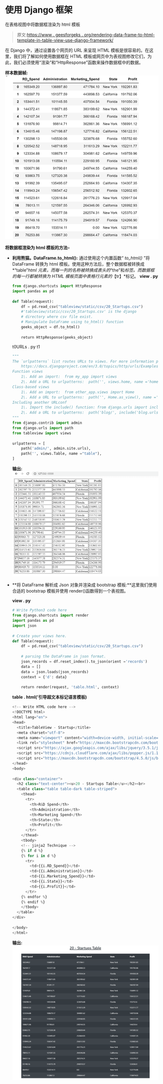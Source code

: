 # 使用 Django 框架

在表格视图中将数据框渲染为 html 模板

> 原文:[https://www . geesforgeks . org/rendering-data-frame-to-html-template-in-table-view-use-django-framework/](https://www.geeksforgeeks.org/rendering-data-frame-to-html-template-in-table-view-using-django-framework/)

在 Django 中，通过设置各个网页的 URL 来呈现 HTML 模板是很容易的。在这里，我们将了解如何使用数据框在 HTML 模板或网页中为表视图修改它们，为此，我们必须使用“渲染”和“HttpResponse”函数来操作数据框中的数据。

**样本数据帧:**
[![](img/bb89ccfea5909f2123f44e93f69abe99.png)](https://media.geeksforgeeks.org/wp-content/uploads/20200621215435/df9.png) 

**将数据框渲染为 html 模板的方法–**

*   **利用熊猫。DataFrame.to_html():** 通过使用这个内置函数“ *to_html()* ”将 DataFrame 转换为 html 模板。使用这种方法后，整个数据框被转换成*“table”*html 元素，而每一列的名称被转换成表头的*“the”和*标签。而数据框的每一行都被转换为 HTML 模板页面中表格行元素的*【tr】*标记。
    **view . py**

    ```py
    from django.shortcuts import HttpResponse
    import pandas as pd

    def Table(request):
        df = pd.read_csv("tableview/static/csv/20_Startups.csv")
        #'tableview/static/csv/20_Startups.csv' is the django 
        # directory where csv file exist.
        # Manipulate DataFrame using to_html() function
        geeks_object = df.to_html()

        return HttpResponse(geeks_object)
    ```

    t0️URLs . py t1️

    ```py
    """
    The `urlpatterns` list routes URLs to views. For more information please see:
        https://docs.djangoproject.com/en/3.0/topics/http/urls/Examples:
    Function views
        1\. Add an import:  from my_app import views
        2\. Add a URL to urlpatterns:  path('', views.home, name ='home')
    Class-based views
        1\. Add an import:  from other_app.views import Home
        2\. Add a URL to urlpatterns:  path('', Home.as_view(), name ='home')
    Including another URLconf
        1\. Import the include() function: from django.urls import include, path
        2\. Add a URL to urlpatterns:  path('blog/', include('blog.urls'))
    """
    from django.contrib import admin
    from django.urls import path
    from tableview import views

    urlpatterns = [
        path('admin/', admin.site.urls),
        path('', views.Table, name ="table"),
    ]
    ```

    **输出:**
    [![](img/ca8cb98c071f36434c447649bb2144c9.png)](https://media.geeksforgeeks.org/wp-content/uploads/20200621214952/df11.png)

*   **将 DataFrame 解析成 Json 对象并渲染成 bootstrap 模板:**这里我们使用合适的 bootstrap 模板并使用 render()函数得到一个表视图。

    **view . py**

    ```py
    # Write Python3 code here
    from django.shortcuts import render
    import pandas as pd
    import json

    # Create your views here.
    def Table(request):
        df = pd.read_csv("tableview/static/csv/20_Startups.csv")

        # parsing the DataFrame in json format.
        json_records = df.reset_index().to_json(orient ='records')
        data = []
        data = json.loads(json_records)
        context = {'d': data}

        return render(request, 'table.html', context)
    ```

    **table . html('引导超文本标记语言模板)**

    ```py
    <!-- Write HTML code here -->
    <!DOCTYPE html>
    <html lang="en">
    <head>
      <title>TableView - Startup</title>
      <meta charset="utf-8">
      <meta name="viewport" content="width=device-width, initial-scale=1">
      <link rel="stylesheet" href="https://maxcdn.bootstrapcdn.com/bootstrap/4.5.0/css/bootstrap.min.css">
      <script src="https://ajax.googleapis.com/ajax/libs/jquery/3.5.1/jquery.min.js"></script>
      <script src="https://cdnjs.cloudflare.com/ajax/libs/popper.js/1.16.0/umd/popper.min.js"></script>
      <script src="https://maxcdn.bootstrapcdn.com/bootstrap/4.5.0/js/bootstrap.min.js"></script>
    </head>
    <body>

    <div class="container">
      <h2 class="text-center"><u>20 - Startups Table</u></h2><br>            
      <table class="table table-dark table-striped">
        <thead>
          <tr>
            <th>R&D Spend</th>
            <th>Administration</th>
            <th>Marketing Spend</th>
            <th>State</th>
            <th>Profit</th>
          </tr>
        </thead>
        <tbody>
        <!-- jinja2 Technique -->
        {% if d %}  
        {% for i in d %}
          <tr>
            <td>{{i.RD_Spend}}</td>
            <td>{{i.Administration}}</td>
            <td>{{i.Marketing_Spend}}</td>
            <td>{{i.State}}</td>
            <td>{{i.Profit}}</td>
          </tr>
        {% endfor %}
        {% endif %}
        </tbody>
      </table>
    </div>

    </body>
    </html>
    ```

    **输出:**
    [![](img/d7a9b51b6b0ce9270052d334762328b0.png)](https://media.geeksforgeeks.org/wp-content/uploads/20200621214831/bootstrap_result.png)
